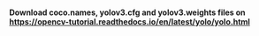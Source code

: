 #### Download coco.names, yolov3.cfg and yolov3.weights files on https://opencv-tutorial.readthedocs.io/en/latest/yolo/yolo.html


